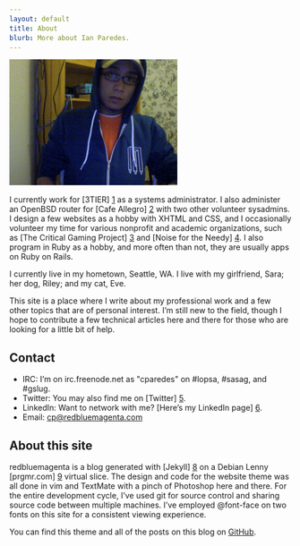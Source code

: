 ```yaml
---
layout: default
title: About
blurb: More about Ian Paredes.
---
```


<p><a href="/images/ian.jpg" rel="lightbox"><img src="/images/ian.jpg" width="300" height="225" class="aligncenter" rel="lightbox" /></a></p>

I currently work for [3TIER] [1] as a systems administrator. I also administer
an OpenBSD router for [Cafe Allegro] [2] with two other volunteer sysadmins. I
design a few websites as a hobby with XHTML and CSS, and I occasionally
volunteer my time for various nonprofit and academic organizations, such as
[The Critical Gaming Project] [3] and [Noise for the Needy] [4]. I also
program in Ruby as a hobby, and more often than not, they are usually apps
on Ruby on Rails.

I currently live in my hometown, Seattle, WA. I live with my girlfriend, Sara;
her dog, Riley; and my cat, Eve.

This site is a place where I write about my professional work and a few other
topics that are of personal interest. I’m still new to the field, though I
hope to contribute a few technical articles here and there for those who are
looking for a little bit of help.

Contact
-------

* IRC: I’m on irc.freenode.net as "cparedes" on #lopsa, #sasag, and #gslug.
* Twitter: You may also find me on [Twitter] [5].
* LinkedIn: Want to network with me? [Here’s my LinkedIn page] [6].
* Email: cp@redbluemagenta.com

About this site
---------------

redbluemagenta is a blog generated with [Jekyll] [8] on a Debian Lenny
[prgmr.com] [9] virtual slice. The design and code for the website theme was
all done in vim and TextMate with a pinch of Photoshop here and there. For the
entire development cycle, I’ve used git for source control and sharing source
code between multiple machines. I’ve employed @font-face on two fonts on this
site for a consistent viewing experience.

You can find this theme and all of the posts on this blog on [GitHub].

[1]: http://3tier.com
[2]: http://seattleallegro.com
[3]: http://depts.washington.edu/critgame
[4]: http://noisefortheneedy.org
[5]: http://twitter.com/redbluemagenta
[6]: http://www.linkedin.com/in/christianparedes
[7]: /contact.html
[8]: http://github.com/mojombo/jekyll
[9]: http://prgmr.com
[ian]: /images/ian.jpg
[GitHub]: http://github.com/cparedes/redbluemagenta.com
